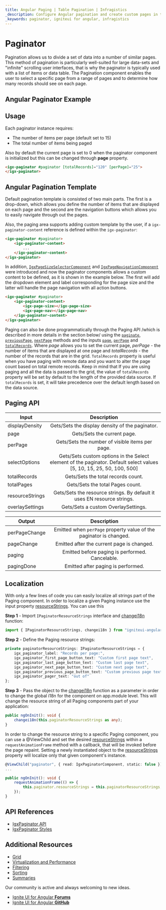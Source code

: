 ```yaml
---
title: Angular Paging | Table Pagination | Infragistics
_description: Configure Angular pagination and create custom pages in the Angular Material table by Ignite UI, get data for the requested pages with variety of angular events.
_keywords: paginator, igniteui for angular, infragistics
---
```


# Paginator
Pagination allows us to divide a set of data into a number of similar pages. This method of pagination is particularly well-suited for large data-sets and "infinite" scrolling user interfaces, that is why the paginator is typically used with a list of items or data table. The Pagination component enables the user to select a specific page from a range of pages and to determine how many records should see on each page.

## Angular Paginator Example


<code-view style="height: 600px"
           data-demos-base-url="{environment:demosBaseUrl}"
           iframe-src="{environment:demosBaseUrl}/paginator/main-pagination" alt="Angular Paginator Example">
</code-view>

<div class="divider--half"></div>

## Usage

Each paginator instance requires:

- The number of items per page (default set to 15)
- The total number of items being paged

Also by default the current page is set to 0 when the paginator component is initialized but this can be changed through **page** property.

```html
<igx-paginator #paginator [totalRecords]="120" [perPage]="25">
</igx-paginator>
```

## Angular Pagination Template

Default pagination template is consisted of two main parts. The first is a drop-down, which allows you define the number of items that are displayed on each page and the second are the navigation buttons which allows you to easily navigate through out the pages.

Also, the paging area supports adding custom template by the user, if a `igx-paginator-content` reference is defined within the `igx-paginator`:

```html
<igx-paginator #paginator>
    <igx-paginator-content>
        ...
    </igx-paginator-content>
</igx-paginator>
```

In addition, [`IgxPageSizeSelectorComponent`]({environment:angularApiUrl}/classes/IgxPageSizeSelectorComponent.html) and [`IgxPageNavigationComponent`]({environment:angularApiUrl}/classes/IgxPageNavigationComponent.html) were introduced and now the paginator components allows a custom content to be defined, as it is shown in the example below. The first will add the dropdown element and label corresponding for the page size and the latter will handle the page navigation with all action buttons.

```html
<igx-paginator #paginator>
	<igx-paginator-content>
		<igx-page-size></igx-page-size>
		<igx-page-nav></igx-page-nav>
	</igx-paginator-content>
</igx-paginator>
```

Paging can also be done programmatically through the Paging API /which is described in more details in the section below/ using the [`paginate`]({environment:angularApiUrl}/classes/igxpaginatorcomponent.html#paginate), [`previousPage`]({environment:angularApiUrl}/classes/igxpaginatorcomponent.html#previouspage), [`nextPage`]({environment:angularApiUrl}/classes/igxpaginatorcomponent.html#nextpage) methods and the inputs [`page`]({environment:angularApiUrl}/classes/igxpaginatorcomponent.html#page), [`perPage`]({environment:angularApiUrl}/classes/igxpaginatorcomponent.html#perpage) and [`totalRecords`]({environment:angularApiUrl}/classes/igxpaginatorcomponent.html#totalrecords). Where *page* allows you to set the current page, *perPage* - the number of items that are displayed at one page and *totalRecords* - the number of the records that are in the grid. `TotalRecords` property is useful when you have paging with remote data and you want to alter the page count based on total remote records. Keep in mind that If you are using paging and all the data is passed to the grid, the value of `totalRecords` property will be set by default to the length of the provided data source. If `totalRecords` is set, it will take precedence over the default length based on the data source.

## Paging API
| Input           |      Description                           |
|-----------------|:------------------------------------------:|
| displayDensity  | Gets/Sets the display density of the paginator. |
| page            | Gets/Sets the current page. |
| perPage         | Gets/Sets the number of visible items per page. |
| selectOptions   | Gets/Sets custom options in the Select element of the paginator. Default select values [5, 10, 15, 25, 50, 100, 500] |
| totalRecords    | Gets/Sets the total records count. |
| totalPages      | Gets/Sets the total Pages count. |
| resourceStrings | Gets/Sets the resource strings. By default it uses EN resource strings. |
| overlaySettings | Gets/Sets a custom OverlaySettings. |

| Output         |      Description                           |
|----------------|:------------------------------------------:|
| perPageChange   | Emitted when `perPage` property value of the paginator is changed. |
| pageChange      | Emitted after the current page is changed. |
| paging          | Emitted before paging is performed. Cancelable.|
| pagingDone      | Emitted after paging is performed. |


## Localization
With only a few lines of code you can easily localize all strings part of the Paging component. In order to localize a given Paging instance use the input property [resourceStrings]({environment:angularApiUrl}/classes/IgxPaginatorComponent.html#resourceStrings). You can use this

**Step 1** - Import `IPaginatorResourceStrings` interface and [changei18n]({environment:angularApiUrl}/#changei18n) function:

```ts
import { IPaginatorResourceStrings, changei18n } from "igniteui-angular";
```

**Step 2** - Define the Paging resource strings:

```ts
private paginatorResourceStrings: IPaginatorResourceStrings = {
    igx_paginator_label: "Records per page:",
    igx_paginator_first_page_button_text: "Custom first page text",
    igx_paginator_last_page_button_text: "Custom last page text",
    igx_paginator_next_page_button_text: "Custom next page text",
    igx_paginator_previous_page_button_text: "Custom previous page text",
    igx_paginator_pager_text: "out of"
};
```


**Step 3** - Pass the object to the [changei18n]({environment:angularApiUrl}/#changei18n) function as a parameter in order to change the global i18n for the component on app.module level. This will change the resource string of all Paging components part of your application:

```ts
public ngOnInit(): void {
    changei18n(this.paginatorResourceStrings as any);
}
```

In order to change the resource string to a specific Paging component, you can use a @ViewChild and set the desired [resourceStrings]({environment:angularApiUrl}/classes/IgxPaginatorComponent.html#resourceStrings) within a `requestAnimationFrame` method with a callback, that will be invoked before the page repaint. Setting a newly instantiated object to the [resourceStrings]({environment:angularApiUrl}/classes/IgxPaginatorComponent.html#resourceStrings) property will localize only that given component's instance.

```ts
@ViewChild("paginator", { read: IgxPaginatorComponent, static: false }) public paginator: IgxPaginatorComponent;
...

public ngOnInit(): void {
    requestAnimationFrame(() => {
        this.paginator.resourceStrings = this.paginatorResourceStrings;
    });
}
```


## API References
* [IgxPaginator API]({environment:angularApiUrl}/classes/IgxPaginatorComponent.html)
* [IgxPaginator Styles]({environment:sassApiUrl}/index.html#function-igx-paginator-theme)

## Additional Resources
<div class="divider--half"></div>

* [Grid](grid.md)
* [Virtualization and Performance](grid/virtualization.md)
* [Filtering](grid/filtering.md)
* [Sorting](grid/orting.md)
* [Summaries](grid/summaries.md)


<div class="divider--half"></div>
Our community is active and always welcoming to new ideas.

* [Ignite UI for Angular **Forums**](https://www.infragistics.com/community/forums/f/ignite-ui-for-angular)
* [Ignite UI for Angular **GitHub**](https://github.com/IgniteUI/igniteui-angular)

